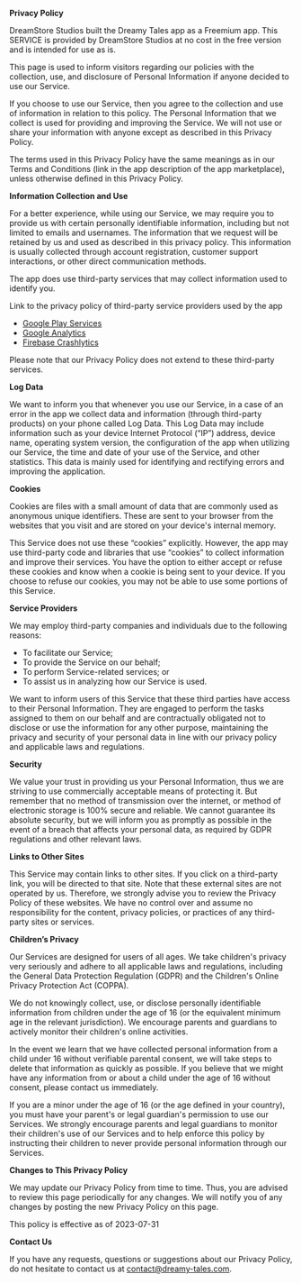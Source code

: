 **Privacy Policy**

DreamStore Studios built the Dreamy Tales app as a Freemium app. This SERVICE is provided by DreamStore Studios at no cost in the free version and is intended for use as is.

This page is used to inform visitors regarding our policies with the collection, use, and disclosure of Personal Information if anyone decided to use our Service.

If you choose to use our Service, then you agree to the collection and use of information in relation to this policy. The Personal Information that we collect is used for providing and improving the Service. We will not use or share your information with anyone except as described in this Privacy Policy.

The terms used in this Privacy Policy have the same meanings as in our Terms and Conditions (link in the app description of the app marketplace), unless otherwise defined in this Privacy Policy.

**Information Collection and Use**

For a better experience, while using our Service, we may require you to provide us with certain personally identifiable information, including but not limited to emails and usernames. The information that we request will be retained by us and used as described in this privacy policy. This information is usually collected through account registration, customer support interactions, or other direct communication methods.

The app does use third-party services that may collect information used to identify you.

Link to the privacy policy of third-party service providers used by the app

* [Google Play Services](https://www.google.com/policies/privacy/)
* [Google Analytics](https://marketingplatform.google.com/about/analytics/terms/us/)
* [Firebase Crashlytics](https://firebase.google.com/support/privacy/)

Please note that our Privacy Policy does not extend to these third-party services.

**Log Data**

We want to inform you that whenever you use our Service, in a case of an error in the app we collect data and information (through third-party products) on your phone called Log Data. This Log Data may include information such as your device Internet Protocol (“IP”) address, device name, operating system version, the configuration of the app when utilizing our Service, the time and date of your use of the Service, and other statistics. This data is mainly used for identifying and rectifying errors and improving the application.

**Cookies**

Cookies are files with a small amount of data that are commonly used as anonymous unique identifiers. These are sent to your browser from the websites that you visit and are stored on your device's internal memory.

This Service does not use these “cookies” explicitly. However, the app may use third-party code and libraries that use “cookies” to collect information and improve their services. You have the option to either accept or refuse these cookies and know when a cookie is being sent to your device. If you choose to refuse our cookies, you may not be able to use some portions of this Service.

**Service Providers**

We may employ third-party companies and individuals due to the following reasons:

*   To facilitate our Service;
*   To provide the Service on our behalf;
*   To perform Service-related services; or
*   To assist us in analyzing how our Service is used.

We want to inform users of this Service that these third parties have access to their Personal Information. They are engaged to perform the tasks assigned to them on our behalf and are contractually obligated not to disclose or use the information for any other purpose, maintaining the privacy and security of your personal data in line with our privacy policy and applicable laws and regulations.

**Security**

We value your trust in providing us your Personal Information, thus we are striving to use commercially acceptable means of protecting it. But remember that no method of transmission over the internet, or method of electronic storage is 100% secure and reliable. We cannot guarantee its absolute security, but we will inform you as promptly as possible in the event of a breach that affects your personal data, as required by GDPR regulations and other relevant laws.

**Links to Other Sites**

This Service may contain links to other sites. If you click on a third-party link, you will be directed to that site. Note that these external sites are not operated by us. Therefore, we strongly advise you to review the Privacy Policy of these websites. We have no control over and assume no responsibility for the content, privacy policies, or practices of any third-party sites or services.

**Children’s Privacy**

Our Services are designed for users of all ages. We take children's privacy very seriously and adhere to all applicable laws and regulations, including the General Data Protection Regulation (GDPR) and the Children's Online Privacy Protection Act (COPPA).

We do not knowingly collect, use, or disclose personally identifiable information from children under the age of 16 (or the equivalent minimum age in the relevant jurisdiction). We encourage parents and guardians to actively monitor their children's online activities.

In the event we learn that we have collected personal information from a child under 16 without verifiable parental consent, we will take steps to delete that information as quickly as possible. If you believe that we might have any information from or about a child under the age of 16 without consent, please contact us immediately.

If you are a minor under the age of 16 (or the age defined in your country), you must have your parent's or legal guardian's permission to use our Services. We strongly encourage parents and legal guardians to monitor their children's use of our Services and to help enforce this policy by instructing their children to never provide personal information through our Services.

**Changes to This Privacy Policy**

We may update our Privacy Policy from time to time. Thus, you are advised to review this page periodically for any changes. We will notify you of any changes by posting the new Privacy Policy on this page.

This policy is effective as of 2023-07-31

**Contact Us**

If you have any requests, questions or suggestions about our Privacy Policy, do not hesitate to contact us at contact@dreamy-tales.com.
